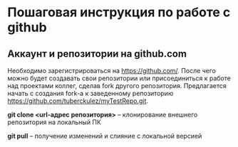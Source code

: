 # Пошаговая инструкция по работе с github

## Аккаунт и репозитории на github.com

Необходимо зарегистрироваться на https://github.com/. После чего можно будет создавать свои репозитории или присоединиться к работе над проектами коллег, сделав fork другого репозитория. Предлагается начать с создания fork-а к заведенному репозиторию https://github.com/tuberckulez/myTestRepo.git.

 **git clone <url-адрес репозитория>** – клонирование внешнего репозитория на  локальный ПК

 **git pull** – получение изменений и слияние с локальной версией